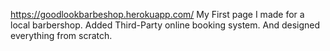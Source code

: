 https://goodlookbarbeshop.herokuapp.com/
My First page I made for a local barbershop. 
Added Third-Party online booking system.
And designed everything from scratch.
